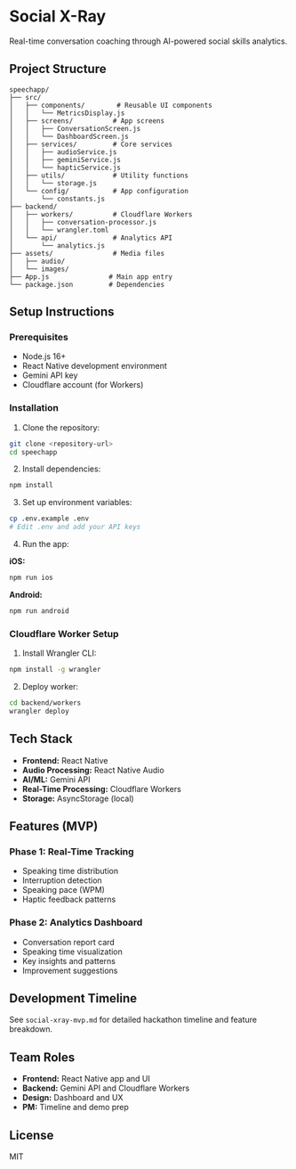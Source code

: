 # Social X-Ray

Real-time conversation coaching through AI-powered social skills analytics.

## Project Structure

```
speechapp/
├── src/
│   ├── components/        # Reusable UI components
│   │   └── MetricsDisplay.js
│   ├── screens/          # App screens
│   │   ├── ConversationScreen.js
│   │   └── DashboardScreen.js
│   ├── services/         # Core services
│   │   ├── audioService.js
│   │   ├── geminiService.js
│   │   └── hapticService.js
│   ├── utils/            # Utility functions
│   │   └── storage.js
│   └── config/           # App configuration
│       └── constants.js
├── backend/
│   ├── workers/          # Cloudflare Workers
│   │   ├── conversation-processor.js
│   │   └── wrangler.toml
│   └── api/              # Analytics API
│       └── analytics.js
├── assets/               # Media files
│   ├── audio/
│   └── images/
├── App.js               # Main app entry
└── package.json         # Dependencies

```

## Setup Instructions

### Prerequisites
- Node.js 16+
- React Native development environment
- Gemini API key
- Cloudflare account (for Workers)

### Installation

1. Clone the repository:
```bash
git clone <repository-url>
cd speechapp
```

2. Install dependencies:
```bash
npm install
```

3. Set up environment variables:
```bash
cp .env.example .env
# Edit .env and add your API keys
```

4. Run the app:

**iOS:**
```bash
npm run ios
```

**Android:**
```bash
npm run android
```

### Cloudflare Worker Setup

1. Install Wrangler CLI:
```bash
npm install -g wrangler
```

2. Deploy worker:
```bash
cd backend/workers
wrangler deploy
```

## Tech Stack

- **Frontend:** React Native
- **Audio Processing:** React Native Audio
- **AI/ML:** Gemini API
- **Real-Time Processing:** Cloudflare Workers
- **Storage:** AsyncStorage (local)

## Features (MVP)

### Phase 1: Real-Time Tracking
- Speaking time distribution
- Interruption detection
- Speaking pace (WPM)
- Haptic feedback patterns

### Phase 2: Analytics Dashboard
- Conversation report card
- Speaking time visualization
- Key insights and patterns
- Improvement suggestions

## Development Timeline

See `social-xray-mvp.md` for detailed hackathon timeline and feature breakdown.

## Team Roles

- **Frontend:** React Native app and UI
- **Backend:** Gemini API and Cloudflare Workers
- **Design:** Dashboard and UX
- **PM:** Timeline and demo prep

## License

MIT
